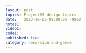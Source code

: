 ```yaml
---
layout: post
topics: Project03 design topics
date:   2023-10-05 08:00:00 -0800
notes1: 
video1: 
code1: 
published: true
category: recursion-and-games
---
```

